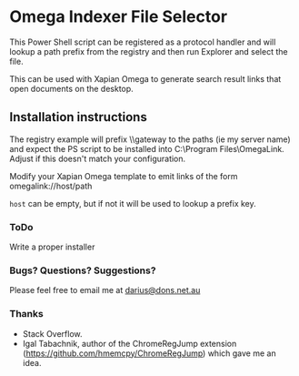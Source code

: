 Omega Indexer File Selector
====
This Power Shell script can be registered as a protocol handler and will lookup a path prefix from the registry and then run Explorer and select the file.

This can be used with Xapian Omega to generate search result links that open documents on the desktop.

## Installation instructions
The registry example will prefix \\\\gateway to the paths (ie my server name) and expect the PS script to be installed into C:\Program Files\OmegaLink. Adjust if this doesn't match your configuration.

Modify your Xapian Omega template to emit links of the form
omegalink://host/path

`host` can be empty, but if not it will be used to lookup a prefix key.

### ToDo
Write a proper installer

### Bugs? Questions? Suggestions?
Please feel free to email me at darius@dons.net.au

### Thanks
* Stack Overflow.
* Igal Tabachnik, author of the ChromeRegJump extension (https://github.com/hmemcpy/ChromeRegJump) which gave me an idea.

